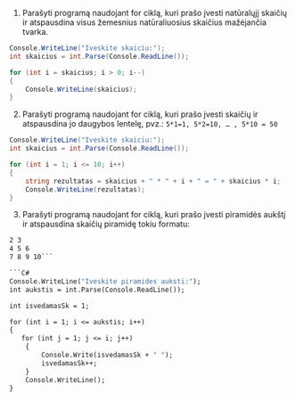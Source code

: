 1. Parašyti programą naudojant for ciklą, kuri prašo įvesti natūralųjį skaičių ir atspausdina visus žemesnius natūraliuosius skaičius mažėjančia tvarka.

```C#
Console.WriteLine("Iveskite skaiciu:");
int skaicius = int.Parse(Console.ReadLine());

for (int i = skaicius; i > 0; i--)
{
    Console.WriteLine(skaicius);
}
```

2. Parašyti programą naudojant for ciklą, kuri prašo įvesti skaičių ir atspausdina jo daugybos lentelę, pvz.:
```5*1=1, 5*2=10, … , 5*10 = 50```

```C#
Console.WriteLine("Iveskite skaiciu:");
int skaicius = int.Parse(Console.ReadLine());

for (int i = 1; i <= 10; i++)
{
    string rezultatas = skaicius + " * " + i + " = " + skaicius * i;
    Console.WriteLine(rezultatas);
}
```
3. Parašyti programą naudojant for ciklą, kuri prašo įvesti piramidės aukštį ir atspausdina skaičių piramidę tokiu formatu:

```1
2 3
4 5 6
7 8 9 10```

```C#
Console.WriteLine("Iveskite piramides auksti:");
int aukstis = int.Parse(Console.ReadLine());

int isvedamasSk = 1;

for (int i = 1; i <= aukstis; i++)
{
   for (int j = 1; j <= i; j++)
    {
        Console.Write(isvedamasSk + " ");
        isvedamasSk++;
    }
    Console.WriteLine();
}
```



```C#
```




```C#
```




```C#
```
